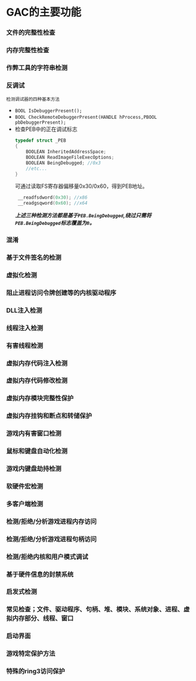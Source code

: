 # GAC的主要功能

### 文件的完整性检查
### 内存完整性检查
### 作弊工具的字符串检测
### 反调试
    检测调试器的四种基本方法
* ``BOOL IsDebuggerPresent();``
* ``BOOL CheckRemoteDebuggerPresent(HANDLE hProcess,PBOOL  pbDebuggerPresent);``
* 检查PEB中的正在调试标志 
    ```cpp
    typedef struct _PEB
    {
        BOOLEAN InheritedAddressSpace; 
        BOOLEAN ReadImageFileExecOptions;
        BOOLEAN BeingDebugged; //0x3
        //etc... 
    }
    ```
    可通过读取FS寄存器偏移量0x30/0x60，得到PEB地址。
    ``` cpp
     __readfsdword(0x30); //x86 
     __readgsqword(0x60); //x64
    ```
   ***上述三种检测方法都是基于``PEB.BeingDebugged``,绕过只需将``PEB.BeingDebugged``标志覆盖为``0``。***

### 混淆
### 基于文件签名的检测
### 虚拟化检测
### 阻止进程访问令牌创建等的内核驱动程序
### DLL注入检测
### 线程注入检测
### 有害线程检测
### 虚拟内存代码注入检测
### 虚拟内存代码修改检测
### 虚拟内存模块完整性保护
### 虚拟内存挂钩和断点和转储保护
### 游戏内有害窗口检测
### 鼠标和键盘自动化检测
### 游戏内键盘劫持检测
### 软硬件宏检测
### 多客户端检测
### 检测/拒绝/分析游戏进程内存访问
### 检测/拒绝/分析游戏进程句柄访问
### 检测/拒绝内核和用户模式调试
### 基于硬件信息的封禁系统
### 启发式检测
### 常见检查；文件、驱动程序、句柄、堆、模块、系统对象、进程、虚拟内存部分、线程、窗口
### 启动界面
### 游戏特定保护方法
### 特殊的ring3访问保护


